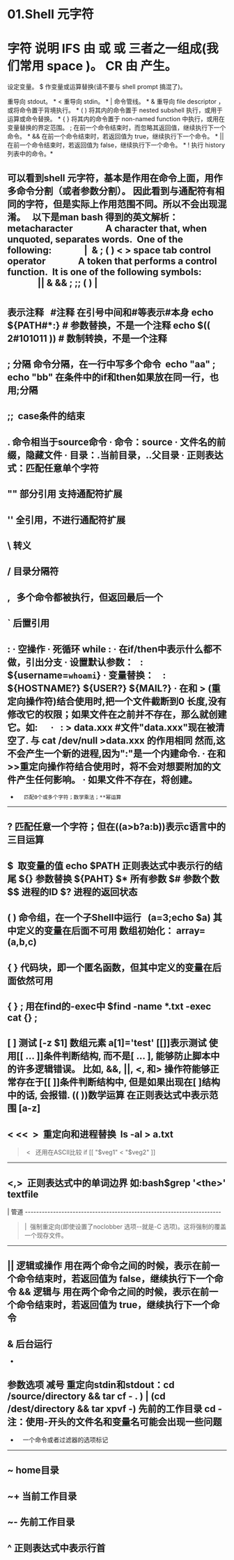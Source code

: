 # 01.Shell 元字符

字符
说明
IFS
由 <space> 或 <tab> 或 <enter> 三者之一组成(我们常用 space )。
CR
由 <enter> 产生。
=
设定变量。
$
作变量或运算替换(请不要与 shell prompt 搞混了)。
>
重导向 stdout。 *
<
重导向 stdin。 *
|
命令管线。 *
&
重导向 file descriptor ，或将命令置于背境执行。 *
( )
将其内的命令置于 nested subshell 执行，或用于运算或命令替换。 *
{ }
将其内的命令置于 non-named function 中执行，或用在变量替换的界定范围。
;
在前一个命令结束时，而忽略其返回值，继续执行下一个命令。 *
&&
在前一个命令结束时，若返回值为 true，继续执行下一个命令。 *
||
在前一个命令结束时，若返回值为 false，继续执行下一个命令。 *
!
执行 history 列表中的命令。*

可以看到shell 元字符，基本是作用在命令上面，用作多命令分割（或者参数分割）。
因此看到与通配符有相同的字符，但是实际上作用范围不同。所以不会出现混淆。
 
以下是man bash 得到的英文解析：
metacharacter
              A character that, when unquoted, separates words.  One of the following:
              |  & ; ( ) < > space tab
control operator
              A token that performs a control function.  It is one of the following symbols:
              || & && ; ;; ( ) | <newline>
-----------------------------------------------------------------------------------------------------------------------
# 
表示注释                     #注释
在引号中间和\#等表示#本身
echo ${PATH#*:}              # 参数替换，不是一个注释
echo $(( 2#101011 ))         # 数制转换，不是一个注释
----------------------------------------------------------------------
; 分隔
命令分隔，在一行中写多个命令  echo "aa" ; echo "bb"
在条件中的if和then如果放在同一行，也用;分隔
----------------------------------------------------------------------
;;      case条件的结束
----------------------------------------------------------------------
. 命令相当于source命令
·	命令：source
·	文件名的前缀，隐藏文件
·	目录：.当前目录，..父目录
·	正则表达式：匹配任意单个字符
----------------------------------------------------------------------
""     部分引用 支持通配符扩展
----------------------------------------------------------------------
''     全引用，不进行通配符扩展
----------------------------------------------------------------------
\      转义
----------------------------------------------------------------------
/      目录分隔符
----------------------------------------------------------------------
,      多个命令都被执行，但返回最后一个
----------------------------------------------------------------------
`      后置引用
----------------------------------------------------------------------
: 
·	空操作
·	死循环 while :
·	在if/then中表示什么都不做，引出分支
·	设置默认参数：   : ${username=`whoami`}
·	变量替换：    : ${HOSTNAME?} ${USER?} ${MAIL?}
·	在和 > (重定向操作符)结合使用时,把一个文件截断到0 长度,没有修改它的权限；如果文件在之前并不存在，那么就创建它。如:     
·	  : > data.xxx #文件"data.xxx"现在被清空了. 与 cat /dev/null >data.xxx 的作用相同 然而,这不会产生一个新的进程,因为":"是一个内建命令.
·	在和>>重定向操作符结合使用时，将不会对想要附加的文件产生任何影响。
·	如果文件不存在，将创建。
----------------------------------------------------------------------
*       匹配0个或多个字符；数学乘法；**幂运算
----------------------------------------------------------------------
?       匹配任意一个字符；但在((a>b?a:b))表示c语言中的三目运算
----------------------------------------------------------------------
$ 
        取变量的值 echo $PATH
        正则表达式中表示行的结尾
        ${} 参数替换 ${PAHT}
        $* 所有参数
        $# 参数个数
        $$ 进程的ID
        $? 进程的返回状态
----------------------------------------------------------------------
( )
命令组，在一个子Shell中运行   (a=3;echo $a) 其中定义的变量在后面不可用
数组初始化： array=(a,b,c)
----------------------------------------------------------------------
{ }     代码块，即一个匿名函数，但其中定义的变量在后面依然可用
----------------------------------------------------------------------
{ } \;   用在find的-exec中 $find -name *.txt -exec cat {} \;
----------------------------------------------------------------------
[ ]
测试 [-z $1]
数组元素 a[1]='test'
[[]]表示测试 使用[[ ... ]]条件判断结构, 而不是[ ... ], 能够防止脚本中的许多逻辑错误。
比如, &&, ||, <, 和> 操作符能够正常存在于[[ ]]条件判断结构中, 但是如果出现在[ ]结构中的话, 会报错.
(( ))数学运算
在正则表达式中表示范围 [a-z]
----------------------------------------------------------------------
< <<  >  重定向和进程替换  ls -al > a.txt
----------------------------------------------------------------------
>  <     还用在ASCII比较 if [[ "$veg1" < "$veg2" ]]
----------------------------------------------------------------------
\<,\>    正则表达式中的单词边界
         如:bash$grep '\<the\>' textfile
----------------------------------------------------------------------
|       管道
---------------------------------------------------------------------- 
>|      强制重定向(即使设置了noclobber 选项--就是-C 选项)。这将强制的覆盖一个现存文件。
----------------------------------------------------------------------
||      逻辑或操作 用在两个命令之间的时候，表示在前一个命令结束时，若返回值为 false，继续执行下一个命令
&&      逻辑与     用在两个命令之间的时候，表示在前一个命令结束时，若返回值为 true，继续执行下一个命令
----------------------------------------------------------------------
&       后台运行
----------------------------------------------------------------------
-
参数选项
减号
重定向stdin和stdout：cd /source/directory && tar cf - . ) | (cd /dest/directory && tar xpvf -)
先前的工作目录 cd -
注：使用-开头的文件名和变量名可能会出现一些问题
----------------------------------------------------------------------
+       一个命令或者过滤器的选项标记
----------------------------------------------------------------------
~       home目录
----------------------------------------------------------------------
~+     当前工作目录
----------------------------------------------------------------------
~-     先前工作目录
----------------------------------------------------------------------
^      正则表达式中表示行首
----------------------------------------------------------------------
 
